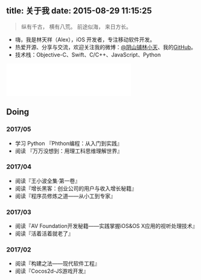 title: 关于我
date: 2015-08-29 11:15:25
---

> 纵有千古，
> 横有八荒。
> 前途似海，
> 来日方长。

* 嗨，我是林天祥（Alex），iOS 开发者，专注移动软件开发。
* 热爱开源、分享与交流，欢迎关注我的微博：[@阴山铺林小天](http://weibo.com/iwillcomeback)、我的[GitHub](https://github.com/chaoskyme)。
* 技术栈：Objective-C、Swift、C/C++、JavaScript、Python

<iframe frameborder="no" border="0" marginwidth="0" marginheight="0" width=330 height=86 src="//music.163.com/outchain/player?type=2&id=28461702&auto=1&height=66"></iframe>

## Doing

### 2017/05
* 学习 Python 『Phthon编程：从入门到实践』
* 阅读 『万万没想到：用理工科思维理解世界』

### 2017/04
* 阅读『王小波全集·第一卷』
* 阅读『增长黑客：创业公司的用户与收入增长秘籍』
* 阅读『程序员修炼之道——从小工到专家』

### 2017/03
* 阅读『AV Foundation开发秘籍——实践掌握iOS&OS X应用的视听处理技术』
* 阅读『活着活着就老了』

### 2017/02
* 阅读『构建之法——现代软件工程』
* 阅读『Cocos2d-JS游戏开发』

